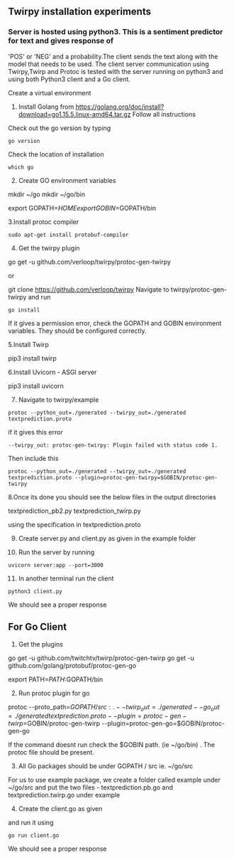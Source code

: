 ## Twirpy installation experiments

### Server is hosted using python3. This is a sentiment predictor for text and gives response of
'POS' or 'NEG' and a probability.The client sends the text along with the model that needs to be used.
The client server communication using Twirpy,Twirp and Protoc is tested with the server running on python3 and using both Python3 client and a Go client.


Create a virtual environment

1. Install Golang from https://golang.org/doc/install?download=go1.15.5.linux-amd64.tar.gz
Follow all instructions

Check out the go version by typing
```
go version
```

Check the location of installation
```
which go
```

2. Create GO environment variables

mkdir ~/go
mkdir ~/go/bin

export GOPATH=$HOME
export GOBIN=$GOPATH/bin



3.Install protoc compiler

```
sudo apt-get install protobuf-compiler
```

4. Get the twirpy plugin

go get -u github.com/verloop/twirpy/protoc-gen-twirpy

or 

git clone https://github.com/verloop/twirpy
Navigate to twirpy/protoc-gen-twirpy and run 

```
go install 
```

If it gives a permission error, check the GOPATH and GOBIN environment variables. They should be configured correctly.

5.Install Twirp

pip3 install twirp

6.Install Uvicorn - ASGI server 

pip3 install uvicorn


7. Navigate to twirpy/example

```
protoc --python_out=./generated --twirpy_out=./generated textprediction.proto
```

if it gives this error

```
--twirpy_out: protoc-gen-twirpy: Plugin failed with status code 1.
```

Then include this 

```
protoc --python_out=./generated --twirpy_out=./generated textprediction.proto --plugin=protoc-gen-twirpy=$GOBIN/protoc-gen-twirpy
```

8.Once its done you should see the below files in the output directories

textprediction_pb2.py
textprediction_twirp.py

using the specification in textprediction.proto

9. Create server.py and client.py as given in the example folder

10. Run the server by running

```
uvicorn server:app --port=3000
```

11. In another terminal run the client

```
python3 client.py
```

We should see a proper response


## For Go Client

1. Get the plugins

go get -u github.com/twitchtv/twirp/protoc-gen-twirp
go get -u github.com/golang/protobuf/protoc-gen-go

export PATH=$PATH:$GOPATH/bin

2. Run protoc plugin for go

protoc --proto_path=$GOPATH/src:. --twirp_out=./generated --go_out=./generated textprediction.proto  --plugin=protoc-gen-twirp=$GOBIN/protoc-gen-twirp --plugin=protoc-gen-go=$GOBIN/protoc-gen-go

If the command doesnt run check the $GOBIN path. (ie ~/go/bin) . The protoc file should be present.


3. All Go packages should be under GOPATH / src ie. ~/go/src

For us to use example package, we create a folder called example under ~/go/src and put the two files - textprediction.pb.go and textprediction.twirp.go under example


4. Create the client.go as given 

and run it using

```
go run client.go
```

We should see a proper response
